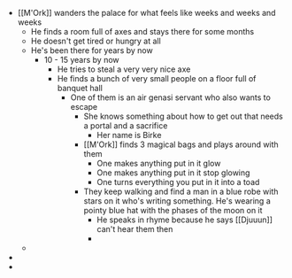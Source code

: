 - [[M'Ork]] wanders the palace for what feels like weeks and weeks and weeks
	- He finds a room full of axes and stays there for some months
	- He doesn't get tired or hungry at all
	- He's been there for years by now
		- 10 - 15 years by now
			- He tries to steal a very very nice axe
			- He finds a bunch of very small people on a floor full of banquet hall
				- One of them is an air genasi servant who also wants to escape
					- She knows something about how to get out that needs a portal and a sacrifice
						- Her name is Birke
					- [[M'Ork]] finds 3 magical bags and plays around with them
						- One makes anything put in it glow
						- One makes anything put in it stop glowing
						- One turns everything you put in it into a toad
					- They keep walking and find a man in a blue robe with stars on it who's writing something. He's wearing a pointy blue hat with the phases of the moon on it
						- He speaks in rhyme because he says [[Djuuun]] can't hear them then
						-
	-
-
-